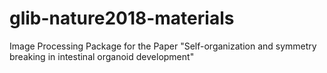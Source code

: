 # glib-nature2018-materials
Image Processing Package for the Paper "Self-organization and symmetry breaking in intestinal organoid development"
